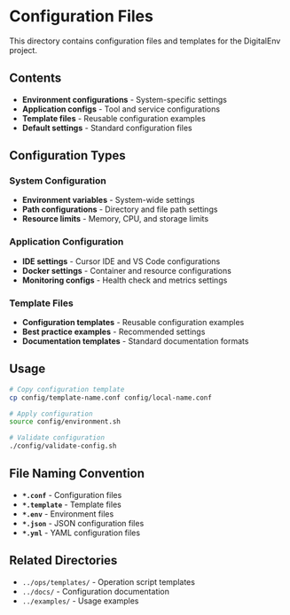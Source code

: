 # Configuration Files

This directory contains configuration files and templates for the DigitalEnv project.

## Contents

- **Environment configurations** - System-specific settings
- **Application configs** - Tool and service configurations
- **Template files** - Reusable configuration examples
- **Default settings** - Standard configuration files

## Configuration Types

### System Configuration
- **Environment variables** - System-wide settings
- **Path configurations** - Directory and file path settings
- **Resource limits** - Memory, CPU, and storage limits

### Application Configuration
- **IDE settings** - Cursor IDE and VS Code configurations
- **Docker settings** - Container and resource configurations
- **Monitoring configs** - Health check and metrics settings

### Template Files
- **Configuration templates** - Reusable configuration examples
- **Best practice examples** - Recommended settings
- **Documentation templates** - Standard documentation formats

## Usage

```bash
# Copy configuration template
cp config/template-name.conf config/local-name.conf

# Apply configuration
source config/environment.sh

# Validate configuration
./config/validate-config.sh
```

## File Naming Convention

- **`*.conf`** - Configuration files
- **`*.template`** - Template files
- **`*.env`** - Environment files
- **`*.json`** - JSON configuration files
- **`*.yml`** - YAML configuration files

## Related Directories

- `../ops/templates/` - Operation script templates
- `../docs/` - Configuration documentation
- `../examples/` - Usage examples

